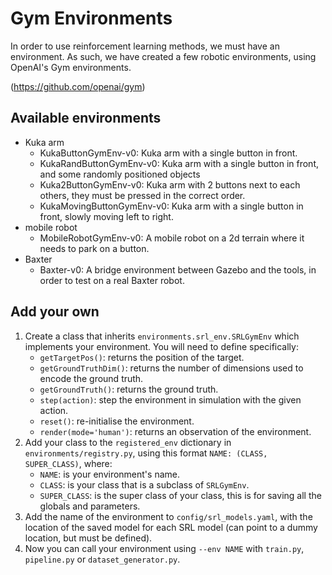 # Gym Environments

In order to use reinforcement learning methods, we must have an environment.
As such, we have created a few robotic environments, using OpenAI's Gym environments.  

(https://github.com/openai/gym)

## Available environments
- Kuka arm
    - KukaButtonGymEnv-v0: Kuka arm with a single button in front.
    - KukaRandButtonGymEnv-v0: Kuka arm with a single button in front, and some randomly positioned objects
    - Kuka2ButtonGymEnv-v0: Kuka arm with 2 buttons next to each others, they must be pressed in the correct order.
    - KukaMovingButtonGymEnv-v0: Kuka arm with a single button in front, slowly moving left to right.
- mobile robot
    - MobileRobotGymEnv-v0: A mobile robot on a 2d terrain where it needs to park on a button.
- Baxter
    - Baxter-v0: A bridge environment between Gazebo and the tools, in order to test on a real Baxter robot.
    
## Add your own
1. Create a class that inherits ```environments.srl_env.SRLGymEnv``` which implements your environment. 
You will need to define specifically:
    * ```getTargetPos()```: returns the position of the target.
    * ```getGroundTruthDim()```: returns the number of dimensions used to encode the ground truth.
    * ```getGroundTruth()```: returns the ground truth.
    * ```step(action)```: step the environment in simulation with the given action.
    * ```reset()```: re-initialise the environment.
    * ```render(mode='human')```: returns an observation of the environment.
2. Add your class to the ```registered_env``` dictionary in ```environments/registry.py```, 
using this format ```NAME: (CLASS, SUPER_CLASS)```, where:
    * ```NAME```: is your environment's name.
    * ```CLASS```: is your class that is a subclass of ```SRLGymEnv```.
    * ```SUPER_CLASS```: is the super class of your class, this is for saving all the globals and parameters.
3. Add the name of the environment to ```config/srl_models.yaml```, with the location of the saved model for each SRL model (can point to a dummy location, but must be defined).
4. Now you can call your environment using ```--env NAME``` with ```train.py```, ```pipeline.py``` or ```dataset_generator.py```. 
